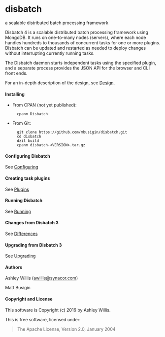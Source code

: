 disbatch
========
a scalable distributed batch processing framework


Disbatch 4 is a scalable distributed batch processing framework using MongoDB.
It runs on one-to-many nodes (servers), where each node handles hundreds to
thousands of concurrent tasks for one or more plugins.
Disbatch can be updated and restarted as needed to deploy changes without
interrupting currently running tasks.

The Disbatch daemon starts independent tasks using the specified plugin, and a
separate process provides the JSON API for the browser and CLI front ends.

For an in-depth description of the design, see
[Design](https://raw.githubusercontent.com/mbusigin/disbatch/master/docs/Design.md).


#### Installing

* From CPAN (not yet published):

        cpanm Disbatch

* From Git:

        git clone https://github.com/mbusigin/disbatch.git
        cd disbatch
        dzil build
        cpanm disbatch-<VERSION>.tar.gz


#### Configuring Disbatch

See [Configuring](docs/Configuring.md)


#### Creating task plugins

See [Plugins](https://raw.githubusercontent.com/mbusigin/disbatch/master/docs/Plugins.md)


#### Running Disbatch

See [Running](https://raw.githubusercontent.com/mbusigin/disbatch/master/docs/Running.md)


#### Changes from Disbatch 3

See [Differences](https://raw.githubusercontent.com/mbusigin/disbatch/master/docs/Differences.md)


#### Upgrading from Disbatch 3

See [Upgrading](https://raw.githubusercontent.com/mbusigin/disbatch/master/docs/Upgrading.md)


#### Authors

Ashley Willis (<awillis@synacor.com>)

Matt Busigin


#### Copyright and License

This software is Copyright (c) 2016 by Ashley Willis.

This is free software, licensed under:

> The Apache License, Version 2.0, January 2004
